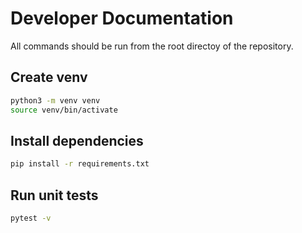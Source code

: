 # Developer Documentation

All commands should be run from the root directoy of the repository.

## Create venv

```bash
python3 -m venv venv
source venv/bin/activate
```

## Install dependencies

```bash
pip install -r requirements.txt
```

## Run unit tests

```bash
pytest -v
```
